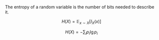 The entropy of a random variable is the number of bits needed to describe it.

$$
H(X) = \mathbb{E}_{x \sim X}[I_X(x)]
$$

$$
H(X) = -\sum_i p_i \lg p_i
$$
